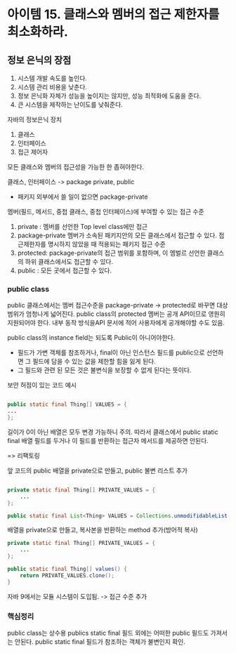 # 아이템 15. 클래스와 멤버의 접근 제한자를 최소화하라.


## 정보 은닉의 장점
1. 시스템 개발 속도를 높인다.
2. 시스템 관리 비용을 낮춘다.
3. 정보 은닉화 자체가 성능을 높이지는 않지만, 성능 최적화에 도움을 준다.
4. 큰 시스템을 제작하는 난이도를 낮춰준다.

자바의 정보은닉 장치
1. 클래스
2. 인터페이스
3. 접근 제어자

모든 클래스와 멤버의 접근성을 가능한 한 좁혀야한다. 

클래스, 인터페이스 -> package private, public
- 패키지 외부에서 쓸 일이 없으면 package-private


멤버(필드, 메서드, 중첩 클래스, 중첩 인터페이스)에 부여할 수 있는 접근 수준
1. private : 멤버를 선언한 Top level class에만 접근
2. package-private 멤버가 소속된 패키지안의 모든 클래스에서 접근할 수 있다. 접근제한자를 명시하지 않았을 때 적용되는 패키지 접근 수준
3. protected: package-private의 접근 범위를 포함하며, 이 멤벌르 선언한 클래스의 하위 클래스에서도 접근할 수 있다.
4. public : 모든 곳에서 접근할 수 있다.

###  public class
public 클래스에서는 멤버 접근수준을 package-private -> protected로 바꾸면 대상범위가 엄청나게 넓어진다. public class의 protected 멤버는 공개 API이므로 영원히 지원되어야 한다.
내부 동작 방식을API 문서에 적어 사용자에게 공개해야할 수도 있음.

public class의 instance field는 되도록 Public이 아니어야한다.
- 필드가 가변 객체를 참조하거나, final이 아닌 인스턴스 필드를 public으로 선언하면 그 필드에 담을 수 있는 값을 제한할 힘을 잃게 된다.
- 그 필드와 관련 된 모든 것은 불변식을 보장할 수 없게 된다는 뜻이다.

보안 허점이 있는 코드 예시
```Java

public static final Thing[] VALUES = {
...
};
```
길이가 0이 아닌 배열은 모두 변경 가능하니 주의. 따라서 클래스에서 public static final 배열 필드를 두거나 이 필드를 반환하는 접근자 메서드를 제공하면 안된다.


=> 리팩토링

앞 코드의 public 배열을 private으로 만들고, public 불변 리스트 추가
```Java

private static final Thing[] PRIVATE_VALUES = {
	...
};

public static final List<Thing> VALUES = Collections.unmodifidableList(Arrays.asList(PRIVATE_VALUES));

```

배열을 private으로 만들고, 복사본을 반환하는 method 추가(방어적 복사)
```Java
private static final Thing[] PRIVATE_VALUES = {
	...
};

public static final Thing[] values() {
	return PRIVATE_VALUES.clone();
}

```

자바 9에서는 모듈 시스템이 도입됨. -> 접근 수준 추가


### 핵심정리

public class는 상수용 publics static final 필드 외에는 어떠한 public 필드도 가져서는 안된다.
public static final 필드가 참조하는 객체가 불변인지 확인.
